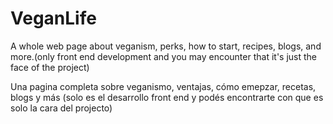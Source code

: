 # VeganLife

A whole web page about veganism, perks, how to start, recipes, blogs, and more.(only front end development and you may encounter that it's just the face of the project)

Una pagina completa sobre veganismo, ventajas, cómo emepzar, recetas, blogs y más (solo es el desarrollo front end y podés encontrarte con que es solo la cara del projecto)
